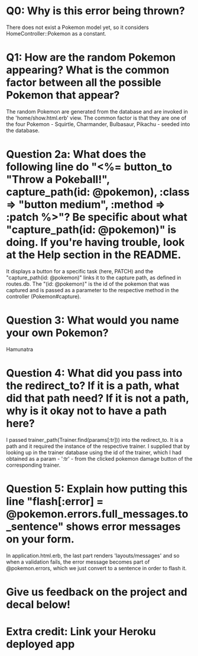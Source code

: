 # Q0: Why is this error being thrown?
There does not exist a Pokemon model yet, so it considers HomeController::Pokemon as a constant.

# Q1: How are the random Pokemon appearing? What is the common factor between all the possible Pokemon that appear?
The random Pokemon are generated from the database and are invoked in the 'home/show.html.erb' view. The common factor
is that they are one of the four Pokemon - Squirtle, Charmander, Bulbasaur, Pikachu - seeded into the database.

# Question 2a: What does the following line do "<%= button_to "Throw a Pokeball!", capture_path(id: @pokemon), :class => "button medium", :method => :patch %>"? Be specific about what "capture_path(id: @pokemon)" is doing. If you're having trouble, look at the Help section in the README.
It displays a button for a specific task (here, PATCH) and the "capture_path(id: @pokemon)" links it to the capture path, as defined in routes.db. The "(id: @pokemon)" is the id of the pokemon that was captured and is passed as a parameter to the respective method in the controller (Pokemon#capture).

# Question 3: What would you name your own Pokemon?
Hamunatra

# Question 4: What did you pass into the redirect_to? If it is a path, what did that path need? If it is not a path, why is it okay not to have a path here?
I passed trainer_path(Trainer.find(params[:tr])) into the redirect_to. It is a path and it required the instance of the respective trainer. I supplied that by looking up in the trainer database using the id of the trainer, which I had obtained as a param - ':tr' - from the clicked pokemon damage button of the corresponding trainer.

# Question 5: Explain how putting this line "flash[:error] = @pokemon.errors.full_messages.to_sentence" shows error messages on your form.
In application.html.erb, the last part renders 'layouts/messages' and so when a validation fails, the error message becomes part of @pokemon.errors, which we just convert to a sentence in order to flash it.

# Give us feedback on the project and decal below!

# Extra credit: Link your Heroku deployed app
